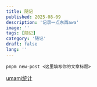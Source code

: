 ```yaml
---
title: 随记
published: 2025-08-09
description: '记录一点东西awa'
image: ''
tags: [随记]
category: '随记'
draft: false 
lang: ''
---
```

`pnpm new-post <这里填写你的文章标题>`

[umami统计](https://us.umami.is/websites/a99dda2f-7392-4382-92b8-a58f4a776ffb)
